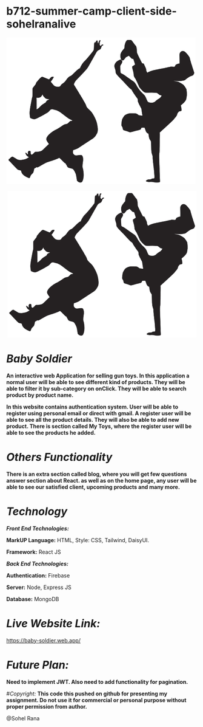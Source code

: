 # b712-summer-camp-client-side-sohelranalive

![Logo](public/logo.png)

<p align="center">
  <img src="public/logo.png" alt="Logo" style="display: block; margin: 0 auto;">
</p>

# _Baby Soldier_
**An interactive web Application for selling gun toys. In this application a normal user will be able to see different kind of products. They will be able to filter it by sub-category on onClick. They will be able to search product by product name.**

**In this website contains authentication system. User will be able to register using personal email or direct with gmail. A register user will be able to see all the product details. They will also be able to add new product. There is section called My Toys, where the register user will be able to see the products he added.**



# _Others Functionality_
**There is an extra section called blog, where you will get few questions answer section about React. as well as on the home page, any user will be able to see our satisfied client, upcoming products and many more.**



# _Technology_
***Front End Technologies:***

**MarkUP Language:** HTML, Style: CSS, Tailwind, DaisyUI.

**Framework:** React JS

***Back End Technologies:***

**Authentication:** Firebase

**Server:** Node, Express JS

**Database:** MongoDB



# _Live Website Link:_ 
https://baby-soldier.web.app/




# _Future Plan:_
**Need to implement JWT. Also need to add functionality for pagination.** 



#_Copyright:_
**This code this pushed on github for presenting my assignment. Do not use it for commercial or personal purpose without proper permission from author.**



@Sohel Rana